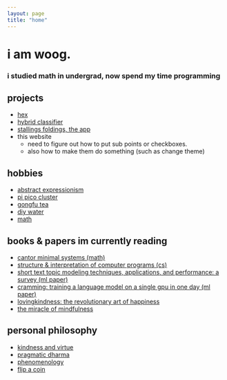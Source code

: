 ```yaml
---
layout: page
title: "home"
---
```


# i am woog.

### i studied math in undergrad, now spend my time programming 

## projects

 - [hex](https://woog97.github.io/projects/)
 - [hybrid classifier](https://woog97.github.io/hybrid-classifier/)
 - [stallings foldings, the app](https://woog97.github.io/stallings-foldings/)
 - this website
   - need to figure out how to put sub points or checkboxes.
   - also how to make them do something (such as change theme)

## hobbies

- [abstract expressionism](https://woog97.github.io/art/)
- [pi pico cluster](https://woog97.github.io/cluster/)
- [gongfu tea](https://woog97.github.io/tea/)
- [diy water](https://woog97.github.io/diy-water/)
- [math](https://woog97.github.io/math/)

## books & papers im currently reading

- [cantor minimal systems (math)](https://bookstore.ams.org/view?ProductCode=ULECT/70)
- [structure & interpretation of computer programs (cs)](https://sarabander.github.io/sicp/html/index.xhtml)
- [short text topic modeling techniques, applications, and performance: a survey (ml paper)](https://arxiv.org/abs/1904.07695)
- [cramming: training a language model on a single gpu in one day (ml paper)](https://arxiv.org/abs/2212.14034)
- [lovingkindness: the revolutionary art of happiness](https://www.shambhala.com/lovingkindness-15144.html)
- [the miracle of mindfulness](https://plumvillage.org/books/the-miracle-of-mindfulness/)

## personal philosophy

- [kindness and virtue](https://woog97.github.io/virtue/)
- [pragmatic dharma](https://woog97.github.io/dharma/)
- [phenomenology](https://woog97.github.io/phenomenology/)
- [flip a coin](https://woog97.github.io/flip-a-coin/)
